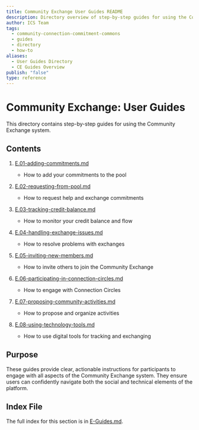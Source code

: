 ```yaml
---
title: Community Exchange User Guides README
description: Directory overview of step-by-step guides for using the Community Exchange system
author: ICS Team
tags:
  - community-connection-commitment-commons
  - guides
  - directory
  - how-to
aliases:
  - User Guides Directory
  - CE Guides Overview
publish: "false"
type: reference
---
```


# Community Exchange: User Guides

This directory contains step-by-step guides for using the Community Exchange system.

## Contents

1. [E.01-adding-commitments.md](notes/ics/ccc/v0.2/E-Guides/E.01-adding-commitments.md)
   - How to add your commitments to the pool

2. [E.02-requesting-from-pool.md](notes/ics/ccc/v0.2/E-Guides/E.02-requesting-from-pool.md)
   - How to request help and exchange commitments

3. [E.03-tracking-credit-balance.md](notes/ics/ccc/v0.2/E-Guides/E.03-tracking-credit-balance.md)
   - How to monitor your credit balance and flow

4. [E.04-handling-exchange-issues.md](notes/ics/ccc/v0.2/E-Guides/E.04-handling-exchange-issues.md)
   - How to resolve problems with exchanges

5. [E.05-inviting-new-members.md](notes/ics/ccc/v0.2/E-Guides/E.05-inviting-new-members.md)
   - How to invite others to join the Community Exchange

6. [E.06-participating-in-connection-circles.md](notes/ics/ccc/v0.2/E-Guides/E.06-participating-in-connection-commons.md)
   - How to engage with Connection Circles

7. [E.07-proposing-community-activities.md](notes/ics/ccc/v0.2/E-Guides/E.07-proposing-community-activities.md)
   - How to propose and organize activities

8. [E.08-using-technology-tools.md](notes/ics/ccc/v0.2/E-Guides/E.08-using-technology-tools.md)
   - How to use digital tools for tracking and exchanging

## Purpose

These guides provide clear, actionable instructions for participants to engage with all aspects of the Community Exchange system. They ensure users can confidently navigate both the social and technical elements of the platform.

## Index File

The full index for this section is in [E-Guides.md](notes/ics/ccc/v0.2/E-Guides/E-Guides.md).